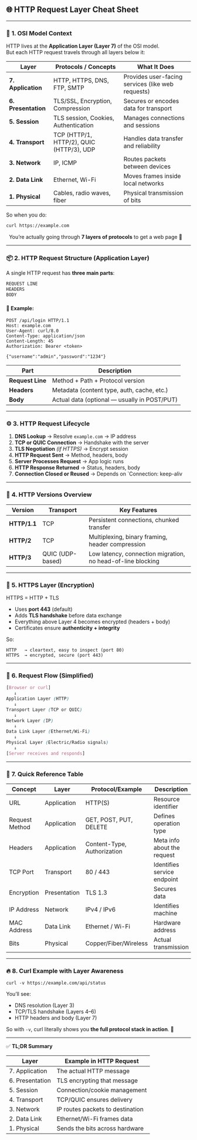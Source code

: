 ## 🌐 **HTTP Request Layer Cheat Sheet**

---

### 🧱 **1. OSI Model Context**

HTTP lives at the **Application Layer (Layer 7)** of the OSI model.  
But each HTTP request travels through all layers below it:

|Layer|Protocols / Concepts|What It Does|
|---|---|---|
|**7. Application**|HTTP, HTTPS, DNS, FTP, SMTP|Provides user-facing services (like web requests)|
|**6. Presentation**|TLS/SSL, Encryption, Compression|Secures or encodes data for transport|
|**5. Session**|TLS session, Cookies, Authentication|Manages connections and sessions|
|**4. Transport**|TCP (HTTP/1, HTTP/2), QUIC (HTTP/3), UDP|Handles data transfer and reliability|
|**3. Network**|IP, ICMP|Routes packets between devices|
|**2. Data Link**|Ethernet, Wi-Fi|Moves frames inside local networks|
|**1. Physical**|Cables, radio waves, fiber|Physical transmission of bits|

So when you do:

```bash
curl https://example.com
```
 
You’re actually going through **7 layers of protocols** to get a web page 🤯

---

### 📦 **2. HTTP Request Structure (Application Layer)**

A single HTTP request has **three main parts**:
```css
REQUEST LINE
HEADERS
BODY
```

#### 🧩 Example:

```pgsql
POST /api/login HTTP/1.1
Host: example.com
User-Agent: curl/8.0
Content-Type: application/json
Content-Length: 45
Authorization: Bearer <token>

{"username":"admin","password":"1234"}
```

|Part|Description|
|---|---|
|**Request Line**|Method + Path + Protocol version|
|**Headers**|Metadata (content type, auth, cache, etc.)|
|**Body**|Actual data (optional — usually in POST/PUT)|

---

### ⚙️ **3. HTTP Request Lifecycle**

1. **DNS Lookup** → Resolve `example.com` → IP address
2. **TCP or QUIC Connection** → Handshake with the server
3. **TLS Negotiation** _(if HTTPS)_ → Encrypt session
4. **HTTP Request Sent** → Method, headers, body
5. **Server Processes Request** → App logic runs
6. **HTTP Response Returned** → Status, headers, body
7. **Connection Closed or Reused** → Depends on `Connection: keep-aliv

---

### 🚀 **4. HTTP Versions Overview**

|Version|Transport|Key Features|
|---|---|---|
|**HTTP/1.1**|TCP|Persistent connections, chunked transfer|
|**HTTP/2**|TCP|Multiplexing, binary framing, header compression|
|**HTTP/3**|QUIC (UDP-based)|Low latency, connection migration, no head-of-line blocking|

---

### 🔐 **5. HTTPS Layer (Encryption)**

HTTPS = HTTP + TLS

- Uses **port 443** (default)
- Adds **TLS handshake** before data exchange
- Everything above Layer 4 becomes encrypted (headers + body)
- Certificates ensure **authenticity + integrity**

So:

 ```pgsql
HTTP   → cleartext, easy to inspect (port 80)
HTTPS  → encrypted, secure (port 443)
 ```
---

### 🧠 **6. Request Flow (Simplified)**

```scss
[Browser or curl]
   ↓
Application Layer (HTTP)
   ↓
Transport Layer (TCP or QUIC)
   ↓
Network Layer (IP)
   ↓
Data Link Layer (Ethernet/Wi-Fi)
   ↓
Physical Layer (Electric/Radio signals)
   ↓
[Server receives and responds]
```

---

### 🧩 **7. Quick Reference Table**

|Concept|Layer|Protocol/Example|Description|
|---|---|---|---|
|URL|Application|HTTP(S)|Resource identifier|
|Request Method|Application|GET, POST, PUT, DELETE|Defines operation type|
|Headers|Application|Content-Type, Authorization|Meta info about the request|
|TCP Port|Transport|80 / 443|Identifies service endpoint|
|Encryption|Presentation|TLS 1.3|Secures data|
|IP Address|Network|IPv4 / IPv6|Identifies machine|
|MAC Address|Data Link|Ethernet / Wi-Fi|Hardware address|
|Bits|Physical|Copper/Fiber/Wireless|Actual transmission|

---

### 🔥 **8. Curl Example with Layer Awareness**

`curl -v https://example.com/api/status`

You’ll see:

- DNS resolution (Layer 3)
- TCP/TLS handshake (Layers 4–6)
- HTTP headers and body (Layer 7)

So with `-v`, curl literally shows you **the full protocol stack in action**. 👀

---

✅ **TL;DR Summary**

| Layer           | Example in HTTP Request          |
| --------------- | -------------------------------- |
| 7. Application  | The actual HTTP message          |
| 6. Presentation | TLS encrypting that message      |
| 5. Session      | Connection/cookie management     |
| 4. Transport    | TCP/QUIC ensures delivery        |
| 3. Network      | IP routes packets to destination |
| 2. Data Link    | Ethernet/Wi-Fi frames data       |
| 1. Physical     | Sends the bits across hardware   |